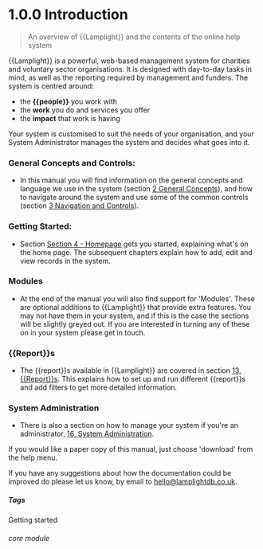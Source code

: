 # 1.0.0 Introduction

> An overview of {{Lamplight}} and the contents of the online help system



{{Lamplight}} is a powerful, web-based management system for charities and voluntary sector organisations. It is designed with day-to-day tasks in mind, as well as the reporting required by management and funders. The system is centred around:

- the **{{people}}** you work with
- the **work** you do and services you offer 
- the **impact** that work is having

Your system is customised to suit the needs of your organisation, and your System Administrator manages the system and decides what goes into it.

### General Concepts and Controls:
- In this manual you will find information on the general concepts and language we use in the system (section [2  General Concepts](/help/index/p/2.0.0)), and how to navigate around the system and use some of the common controls (section [3  Navigation and Controls](/help/index/p/3.0.0)).

### Getting Started:
- Section [Section 4 -  Homepage](/help/index/p/4.0.0) gets you started, explaining what's on the home page. The subsequent chapters explain how to add, edit and view records in the system. 

### Modules
- At the end of the manual you will also find support for 'Modules'. These are optional additions to {{Lamplight}} that provide extra features. You may not have them in your system, and if this is the case the sections will be slightly greyed out. If you are interested in turning any of these on in your system please get in touch. 

### {{Report}}s
- The {{report}}s available in {{Lamplight}} are covered in section [13, {{Report}}s](/help/index/p/13.0.0). This explains how to set up and run different {{report}}s and add filters to get more detailed information. 

### System Administration
- There is also a section on how to manage your system if you're an administrator, [16, System Administration](/help/index/p/16.0.0).

If you would like a paper copy of this manual, just choose 'download' from the help menu.

If you have any suggestions about how the documentation could be improved do please let us know, by email to <a href="mailto:hello@lamplightdb.co.uk">hello@lamplightdb.co.uk</a>.


##### Tags
Getting started

###### core module

